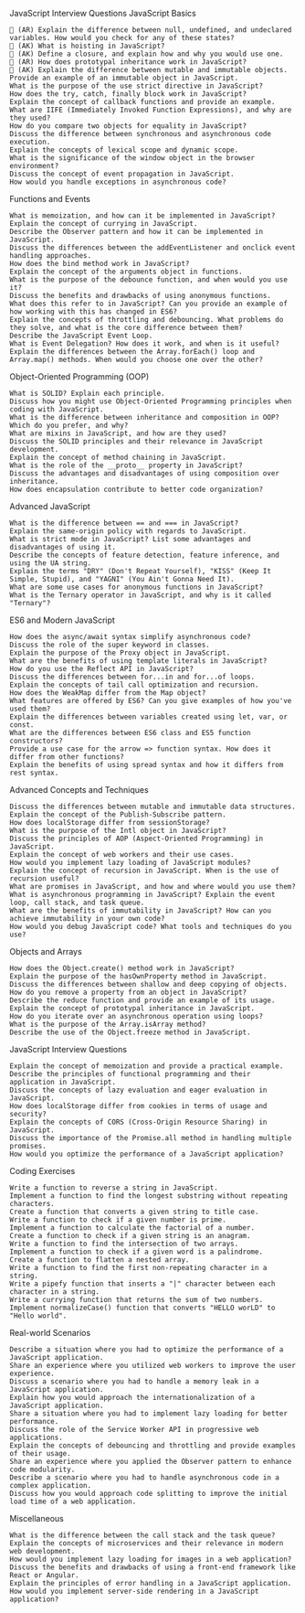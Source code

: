 JavaScript Interview Questions
JavaScript Basics

    🚧 (AR) Explain the difference between null, undefined, and undeclared variables. How would you check for any of these states?
    🚧 (AK) What is hoisting in JavaScript?
    🚧 (AK) Define a closure, and explain how and why you would use one.
    🚧 (AR) How does prototypal inheritance work in JavaScript?
    🚧 (AK) Explain the difference between mutable and immutable objects. Provide an example of an immutable object in JavaScript.
    What is the purpose of the use strict directive in JavaScript?
    How does the try, catch, finally block work in JavaScript?
    Explain the concept of callback functions and provide an example.
    What are IIFE (Immediately Invoked Function Expressions), and why are they used?
    How do you compare two objects for equality in JavaScript?
    Discuss the difference between synchronous and asynchronous code execution.
    Explain the concepts of lexical scope and dynamic scope.
    What is the significance of the window object in the browser environment?
    Discuss the concept of event propagation in JavaScript.
    How would you handle exceptions in asynchronous code?

Functions and Events

    What is memoization, and how can it be implemented in JavaScript?
    Explain the concept of currying in JavaScript.
    Describe the Observer pattern and how it can be implemented in JavaScript.
    Discuss the differences between the addEventListener and onclick event handling approaches.
    How does the bind method work in JavaScript?
    Explain the concept of the arguments object in functions.
    What is the purpose of the debounce function, and when would you use it?
    Discuss the benefits and drawbacks of using anonymous functions.
    What does this refer to in JavaScript? Can you provide an example of how working with this has changed in ES6?
    Explain the concepts of throttling and debouncing. What problems do they solve, and what is the core difference between them?
    Describe the JavaScript Event Loop.
    What is Event Delegation? How does it work, and when is it useful?
    Explain the differences between the Array.forEach() loop and Array.map() methods. When would you choose one over the other?

Object-Oriented Programming (OOP)

    What is SOLID? Explain each principle.
    Discuss how you might use Object-Oriented Programming principles when coding with JavaScript.
    What is the difference between inheritance and composition in OOP? Which do you prefer, and why?
    What are mixins in JavaScript, and how are they used?
    Discuss the SOLID principles and their relevance in JavaScript development.
    Explain the concept of method chaining in JavaScript.
    What is the role of the __proto__ property in JavaScript?
    Discuss the advantages and disadvantages of using composition over inheritance.
    How does encapsulation contribute to better code organization?

Advanced JavaScript

    What is the difference between == and === in JavaScript?
    Explain the same-origin policy with regards to JavaScript.
    What is strict mode in JavaScript? List some advantages and disadvantages of using it.
    Describe the concepts of feature detection, feature inference, and using the UA string.
    Explain the terms "DRY" (Don't Repeat Yourself), "KISS" (Keep It Simple, Stupid), and "YAGNI" (You Ain't Gonna Need It).
    What are some use cases for anonymous functions in JavaScript?
    What is the Ternary operator in JavaScript, and why is it called "Ternary"?

ES6 and Modern JavaScript

    How does the async/await syntax simplify asynchronous code?
    Discuss the role of the super keyword in classes.
    Explain the purpose of the Proxy object in JavaScript.
    What are the benefits of using template literals in JavaScript?
    How do you use the Reflect API in JavaScript?
    Discuss the differences between for...in and for...of loops.
    Explain the concepts of tail call optimization and recursion.
    How does the WeakMap differ from the Map object?
    What features are offered by ES6? Can you give examples of how you've used them?
    Explain the differences between variables created using let, var, or const.
    What are the differences between ES6 class and ES5 function constructors?
    Provide a use case for the arrow => function syntax. How does it differ from other functions?
    Explain the benefits of using spread syntax and how it differs from rest syntax.

Advanced Concepts and Techniques

    Discuss the differences between mutable and immutable data structures.
    Explain the concept of the Publish-Subscribe pattern.
    How does localStorage differ from sessionStorage?
    What is the purpose of the Intl object in JavaScript?
    Discuss the principles of AOP (Aspect-Oriented Programming) in JavaScript.
    Explain the concept of web workers and their use cases.
    How would you implement lazy loading of JavaScript modules?
    Explain the concept of recursion in JavaScript. When is the use of recursion useful?
    What are promises in JavaScript, and how and where would you use them?
    What is asynchronous programming in JavaScript? Explain the event loop, call stack, and task queue.
    What are the benefits of immutability in JavaScript? How can you achieve immutability in your own code?
    How would you debug JavaScript code? What tools and techniques do you use?

Objects and Arrays

    How does the Object.create() method work in JavaScript?
    Explain the purpose of the hasOwnProperty method in JavaScript.
    Discuss the differences between shallow and deep copying of objects.
    How do you remove a property from an object in JavaScript?
    Describe the reduce function and provide an example of its usage.
    Explain the concept of prototypal inheritance in JavaScript.
    How do you iterate over an asynchronous operation using loops?
    What is the purpose of the Array.isArray method?
    Describe the use of the Object.freeze method in JavaScript.

JavaScript Interview Questions

    Explain the concept of memoization and provide a practical example.
    Describe the principles of functional programming and their application in JavaScript.
    Discuss the concepts of lazy evaluation and eager evaluation in JavaScript.
    How does localStorage differ from cookies in terms of usage and security?
    Explain the concepts of CORS (Cross-Origin Resource Sharing) in JavaScript.
    Discuss the importance of the Promise.all method in handling multiple promises.
    How would you optimize the performance of a JavaScript application?

Coding Exercises

    Write a function to reverse a string in JavaScript.
    Implement a function to find the longest substring without repeating characters.
    Create a function that converts a given string to title case.
    Write a function to check if a given number is prime.
    Implement a function to calculate the factorial of a number.
    Create a function to check if a given string is an anagram.
    Write a function to find the intersection of two arrays.
    Implement a function to check if a given word is a palindrome.
    Create a function to flatten a nested array.
    Write a function to find the first non-repeating character in a string.
    Write a pipefy function that inserts a "|" character between each character in a string.
    Write a currying function that returns the sum of two numbers.
    Implement normalizeCase() function that converts "HELLO worLD" to "Hello world".

Real-world Scenarios

    Describe a situation where you had to optimize the performance of a JavaScript application.
    Share an experience where you utilized web workers to improve the user experience.
    Discuss a scenario where you had to handle a memory leak in a JavaScript application.
    Explain how you would approach the internationalization of a JavaScript application.
    Share a situation where you had to implement lazy loading for better performance.
    Discuss the role of the Service Worker API in progressive web applications.
    Explain the concepts of debouncing and throttling and provide examples of their usage.
    Share an experience where you applied the Observer pattern to enhance code modularity.
    Describe a scenario where you had to handle asynchronous code in a complex application.
    Discuss how you would approach code splitting to improve the initial load time of a web application.

Miscellaneous

    What is the difference between the call stack and the task queue?
    Explain the concepts of microservices and their relevance in modern web development.
    How would you implement lazy loading for images in a web application?
    Discuss the benefits and drawbacks of using a front-end framework like React or Angular.
    Explain the principles of error handling in a JavaScript application.
    How would you implement server-side rendering in a JavaScript application?
